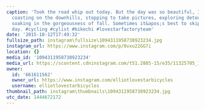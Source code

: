 ```yaml
---
caption: 'Took the road whip out today. But the day was so beautiful, I found myself
  coasting on the downhills, stopping to take pictures, exploring detours, and just
  soaking in the gorgeousness of fall. Sometimes it&apos;s best to skip a training
  day. #cycling #cylist #bikechi #lovestarfactoryteam'
date: '2015-10-12T17:49:32'
fullsize_path: instagram\fullsize\1094311958738923234.jpg
instagram_url: https://www.instagram.com/p/8vxu22GG7i
location: {}
media_id: '1094311958738923234'
media_url: https://scontent.cdninstagram.com/t51.2885-15/e35/11325705_1676857555884065_853087394_n.jpg?ig_cache_key=MTA5NDMxMTk1ODczODkyMzIzNA%3D%3D.2
owner:
  id: '661611562'
  owner_url: https://www.instagram.com/elliotlovestarbicycles
  username: elliotlovestarbicycles
thumbnail_path: instagram\thumbnails\1094311958738923234.jpg
utc_date: 1444672172
---
```

